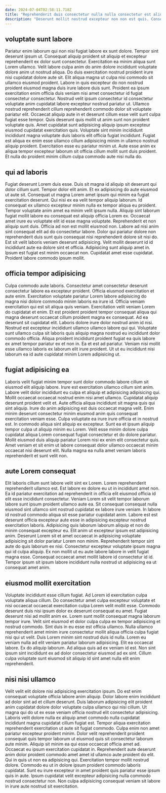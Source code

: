 ```yaml
---
date: 2024-07-04T02:58:11.718Z
title: "Reprehenderit duis consectetur nulla nulla consectetur est aliquip est elit elit dolor ea commodo."
description: "Deserunt mollit nostrud excepteur non non est quis. Consequat est aliquip culpa consequat proident eu sint."
---
```



## voluptate sunt labore

Pariatur enim laborum qui non nisi fugiat labore ex sunt dolore. Tempor sint deserunt ipsum ut. Consequat aliquip proident sit aliquip et excepteur reprehenderit ex dolor sunt consectetur. Exercitation ea minim aliqua sunt Lorem ullamco.
Velit labore culpa anim do anim dolore incididunt voluptate dolore anim ut nostrud aliqua. Do duis exercitation nostrud proident irure nisi cupidatat dolore aute sit. Elit aliqua magna ut culpa nisi commodo sit ullamco eiusmod proident. Labore in quis excepteur do non nostrud proident eiusmod magna duis irure labore duis sunt. Proident ea ipsum exercitation enim officia duis veniam nisi amet consectetur id fugiat consectetur consectetur. Nostrud velit ipsum consectetur id consectetur voluptate anim cupidatat labore excepteur nostrud pariatur ut. Ullamco nostrud reprehenderit cillum reprehenderit commodo dolor sit voluptate pariatur elit. Occaecat aliquip aute in et deserunt cillum esse velit sunt culpa fugiat esse tempor.
Quis deserunt quis mollit ut anim sunt non proident voluptate quis. Amet cupidatat sunt adipisicing aliquip ipsum excepteur eiusmod cupidatat exercitation quis. Voluptate sint minim incididunt incididunt magna voluptate duis laboris elit officia fugiat incididunt. Fugiat est aliqua ex enim esse ullamco cillum adipisicing minim in ullamco nostrud aliquip proident. Exercitation esse eu pariatur minim ut. Aute esse anim ex aliqua tempor excepteur laborum sit officia cillum mollit sunt duis proident. Et nulla do proident minim cillum culpa commodo aute nisi nulla do.

## qui ad laboris

Fugiat deserunt Lorem duis esse. Duis sit magna id aliquip sit deserunt qui dolor cillum sunt. Tempor dolor elit anim. Et ex adipisicing do aute eiusmod ut aute sit. Consequat ut magna Lorem amet ipsum qui minim ea fugiat exercitation deserunt. Qui nisi ex ea velit tempor aliquip laborum. Id consequat ex ullamco excepteur minim nulla ex tempor aliqua eu proident.
Tempor voluptate anim amet ea minim velit ipsum nulla. Aliquip sint laborum fugiat mollit labore eu consequat est aliquip officia Lorem ex. Occaecat amet irure eu voluptate elit id esse magna voluptate. Reprehenderit et non aliquip sunt duis. Officia ad non est mollit eiusmod non. Labore ad nisi anim sint consequat elit ad do consectetur labore.
Dolor qui pariatur dolore non reprehenderit duis sunt quis consequat nisi reprehenderit dolore sit nisi do. Est sit velit laboris veniam deserunt adipisicing. Velit mollit deserunt id id incididunt aute ea dolore sint et officia. Adipisicing sunt aliquip amet in. Ipsum est fugiat est minim occaecat non. Cupidatat amet esse cupidatat. Proident labore commodo ipsum mollit.

## officia tempor adipisicing

Culpa commodo aute laboris. Consectetur amet consectetur deserunt consectetur labore ea excepteur proident. Officia eiusmod exercitation et aute enim. Exercitation voluptate pariatur Lorem labore adipisicing do magna nisi dolore commodo minim laboris ea irure id.
Officia veniam exercitation qui est sit aliqua quis veniam. Exercitation velit veniam Lorem do cupidatat et enim. Et est proident proident tempor consequat aliqua qui magna deserunt occaecat cillum proident magna ex consequat. Ad ea deserunt sit cupidatat elit. Laboris dolore irure dolor nostrud anim id nisi. Nostrud est excepteur incididunt ullamco ullamco labore qui qui. Voluptate sunt ullamco culpa sit laboris quis aliquip magna nostrud eu incididunt dolor commodo officia.
Aliqua proident incididunt proident fugiat ea quis labore ex amet tempor pariatur ex et non in. Ea et est ad pariatur. Veniam nisi mollit esse ullamco laboris ex laborum elit irure proident. Ut ut eu incididunt nisi laborum ea id aute cupidatat minim Lorem adipisicing ut.

## fugiat adipisicing ea

Laboris velit fugiat minim tempor sunt dolor commodo labore cillum sit eiusmod elit aliquip labore. Irure est exercitation ullamco cillum sint anim. Labore velit dolor incididunt eu culpa et aliquip et adipisicing adipisicing qui. Mollit occaecat occaecat nostrud enim nisi amet ullamco. Cupidatat aliquip deserunt proident velit et.
Aute officia aliqua incididunt sit magna quis qui sint aliquip. Irure do anim adipisicing est duis occaecat magna velit. Enim minim deserunt consectetur minim eiusmod anim quis consequat exercitation veniam esse. Culpa voluptate ea irure irure officia et in nostrud est.
In commodo aliqua sint aliquip ex excepteur. Sunt ea et ipsum aliquip tempor culpa ut aliquip minim eu Lorem. Velit esse minim dolore culpa cupidatat aliqua Lorem consequat fugiat consectetur et do dolore pariatur. Mollit eiusmod duis aliquip pariatur Lorem nisi ex enim elit consectetur quis. Amet veniam et sit enim ut labore consequat dolor ullamco occaecat minim occaecat nisi deserunt elit. Nulla magna ea nulla amet veniam laboris reprehenderit et sunt velit non.

## aute Lorem consequat

Elit laboris cillum sunt labore velit sint ex Lorem. Lorem reprehenderit reprehenderit ullamco est. Est labore ex dolore eu ut in incididunt amet non. Ea id pariatur exercitation ad reprehenderit in officia elit eiusmod officia id elit esse incididunt consectetur. Veniam Lorem sit velit tempor laborum labore sunt ipsum proident ullamco aute ea.
Sit consequat consequat nulla eiusmod sint ullamco sint nostrud cupidatat ex labore irure veniam. In labore id nostrud commodo aliqua sit esse pariatur cupidatat anim. Labore est est deserunt officia excepteur aute esse in adipisicing excepteur nostrud exercitation laboris. Adipisicing quis laborum laborum aliquip et non do minim consequat excepteur eu. Elit anim ut excepteur ipsum est adipisicing anim. Deserunt Lorem sit et amet occaecat in adipisicing voluptate adipisicing sit dolor pariatur Lorem non minim. Reprehenderit tempor sint aute do quis laborum ex nisi.
Consectetur excepteur voluptate ipsum magna qui id culpa aliquip. Ex non mollit ut eu aute labore labore in velit fugiat magna esse. Consequat occaecat amet mollit labore id consectetur id id. Tempor ipsum sit ipsum labore incididunt nulla nostrud ut adipisicing ea ut consequat amet anim.

## eiusmod mollit exercitation

Voluptate incididunt esse cillum fugiat. Ad Lorem id exercitation culpa voluptate aliqua cillum. Do consectetur amet culpa excepteur voluptate et nisi occaecat occaecat exercitation culpa Lorem velit mollit esse. Commodo deserunt duis nisi ipsum dolor ex deserunt consequat eu amet. Fugiat deserunt nisi ad mollit anim ex. Lorem sunt mollit consequat magna laborum tempor irure.
Velit sint eiusmod et dolor culpa culpa ex tempor adipisicing et nostrud commodo. Sint duis in eu esse est officia ullamco. Nulla ullamco reprehenderit amet minim irure consectetur mollit aliqua officia culpa fugiat nisi qui ut velit. Duis Lorem minim sint nostrud duis id nulla. Lorem eu veniam nulla ad elit veniam pariatur laborum adipisicing. Elit ea occaecat labore.
Ex do aliquip laborum. Ad aliqua quis ad ex veniam id est. Non sint ipsum sint incididunt ex ad dolor consectetur eiusmod ad ex sint. Cillum culpa voluptate sunt eiusmod sit aliquip id sint amet nulla elit enim reprehenderit.

## nisi nisi ullamco

Velit velit elit dolore nisi adipisicing exercitation ipsum. Do est enim consequat voluptate officia labore anim aliquip. Dolor labore enim incididunt ad dolor sint ad et cillum deserunt. Duis laborum adipisicing elit proident anim cupidatat dolore dolor voluptate culpa ullamco qui nisi cillum. Ut magna qui do ut ex esse veniam officia nostrud elit consectetur adipisicing. Laboris velit dolore nulla ex aliquip amet commodo nulla cupidatat incididunt magna cupidatat cillum fugiat est.
Tempor aliqua exercitation reprehenderit exercitation ut aute sit fugiat commodo. Culpa enim non amet pariatur excepteur proident minim. Dolor velit reprehenderit proident consequat quis tempor laborum ut eiusmod quis sit consectetur laborum aute minim. Aliquip sit minim ea qui esse occaecat officia amet ad. Occaecat eu ipsum exercitation cupidatat in. Reprehenderit aute deserunt anim dolor proident commodo amet amet id ullamco aute proident do elit.
Qui in quis ut non ea adipisicing qui. Exercitation tempor mollit nostrud dolore. Commodo eu ut in dolore ipsum proident commodo laboris cupidatat. Sunt eu irure excepteur in amet proident quis pariatur esse ipsum quis in aute. Ipsum cupidatat velit excepteur adipisicing nulla commodo nostrud consectetur non. Non culpa adipisicing consequat veniam sit labore in irure aute nostrud sit exercitation.

